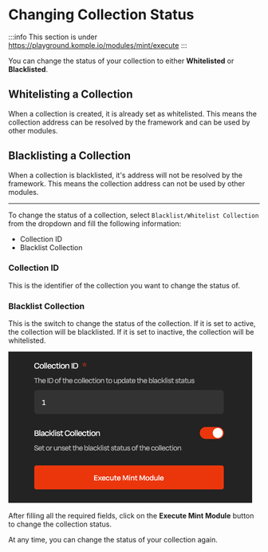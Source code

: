 # Changing Collection Status

:::info
This section is under https://playground.komple.io/modules/mint/execute
:::

You can change the status of your collection to either **Whitelisted** or **Blacklisted**.

## Whitelisting a Collection

When a collection is created, it is already set as whitelisted. This means the collection address can be resolved by the framework and can be used by other modules.

## Blacklisting a Collection

When a collection is blacklisted, it's address will not be resolved by the framework. This means the collection address can not be used by other modules.

---

To change the status of a collection, select `Blacklist/Whitelist Collection` from the dropdown and fill the following information:

- Collection ID
- Blacklist Collection

### Collection ID

This is the identifier of the collection you want to change the status of.

### Blacklist Collection

This is the switch to change the status of the collection. If it is set to active, the collection will be blacklisted. If it is set to inactive, the collection will be whitelisted.

![Collection Info](/playground-guides/collections/blacklist-whitelist.png)

After filling all the required fields, click on the **Execute Mint Module** button to change the collection status.

At any time, you can change the status of your collection again.

